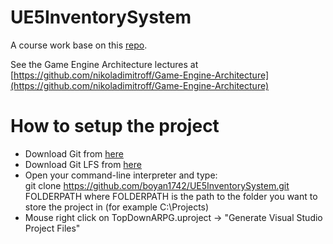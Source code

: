 # UE5InventorySystem
A course work base on this [repo](https://github.com/k1p1/UE5TopDownARPG).

See the Game Engine Architecture lectures at
[https://github.com/nikoladimitroff/Game-Engine-Architecture](https://github.com/nikoladimitroff/Game-Engine-Architecture)

# How to setup the project

* Download Git from [here](https://git-scm.com/)   
* Download Git LFS from [here](https://git-lfs.github.com/)   
* Open your command-line interpreter and type:    
git clone https://github.com/boyan1742/UE5InventorySystem.git FOLDERPATH
where FOLDERPATH is the path to the folder you want to store the project in (for example C:\Projects\)
* Mouse right click on TopDownARPG.uproject -> "Generate Visual Studio Project Files"
